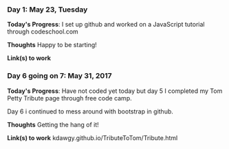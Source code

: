 

### Day 1: May 23, Tuesday

**Today's Progress**: I set up github and worked on a JavaScript tutorial through codeschool.com

**Thoughts** Happy to be starting! 

**Link(s) to work**




### Day 6 going on 7: May 31, 2017

**Today's Progress**: Have not coded yet today but day 5 I completed my Tom Petty Tribute page through free code camp. 


Day 6 i continued to mess around with bootstrap in github.

**Thoughts** Getting the hang of it! 

**Link(s) to work**
kdawgy.github.io/TributeToTom/Tribute.html 
